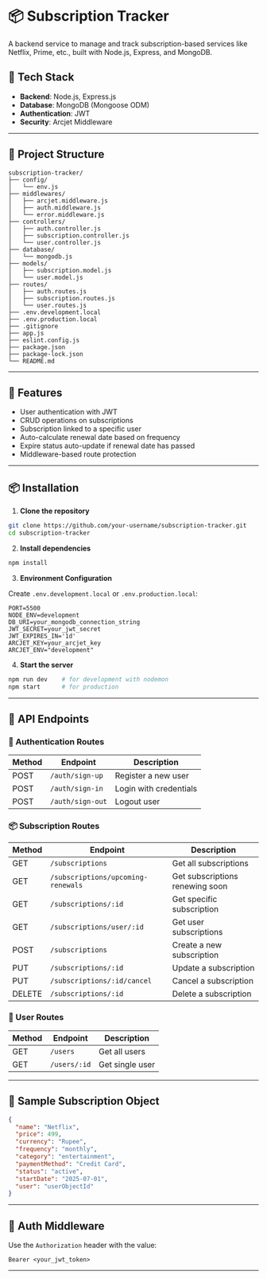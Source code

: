 # 📦 Subscription Tracker

A backend service to manage and track subscription-based services like Netflix, Prime, etc., built with Node.js, Express, and MongoDB.

## 🚀 Tech Stack

- **Backend**: Node.js, Express.js
- **Database**: MongoDB (Mongoose ODM)
- **Authentication**: JWT
- **Security**: Arcjet Middleware

---

## 📁 Project Structure

```
subscription-tracker/
├── config/
│   └── env.js
├── middlewares/
│   ├── arcjet.middleware.js
│   ├── auth.middleware.js
│   └── error.middleware.js
├── controllers/
│   ├── auth.controller.js
│   ├── subscription.controller.js
│   └── user.controller.js
├── database/
│   └── mongodb.js
├── models/
│   ├── subscription.model.js
│   └── user.model.js
├── routes/
│   ├── auth.routes.js
│   ├── subscription.routes.js
│   └── user.routes.js
├── .env.development.local
├── .env.production.local
├── .gitignore
├── app.js
├── eslint.config.js
├── package.json
├── package-lock.json
└── README.md
```

---

## 🧩 Features

- User authentication with JWT
- CRUD operations on subscriptions
- Subscription linked to a specific user
- Auto-calculate renewal date based on frequency
- Expire status auto-update if renewal date has passed
- Middleware-based route protection

---

## 📦 Installation

1. **Clone the repository**

```bash
git clone https://github.com/your-username/subscription-tracker.git
cd subscription-tracker
```

2. **Install dependencies**

```bash
npm install
```

3. **Environment Configuration**

Create `.env.development.local` or `.env.production.local`:

```env
PORT=5500
NODE_ENV=development
DB_URI=your_mongodb_connection_string
JWT_SECRET=your_jwt_secret
JWT_EXPIRES_IN='1d'
ARCJET_KEY=your_arcjet_key
ARCJET_ENV="development"
```

4. **Start the server**

```bash
npm run dev    # for development with nodemon
npm start      # for production
```

---

## 📡 API Endpoints

### 🔐 Authentication Routes

| Method | Endpoint         | Description            |
|--------|------------------|------------------------|
| POST   | `/auth/sign-up`  | Register a new user    |
| POST   | `/auth/sign-in`  | Login with credentials |
| POST   | `/auth/sign-out` | Logout user            |

### 📦 Subscription Routes

| Method | Endpoint                               | Description                     |
|--------|----------------------------------------|---------------------------------|
| GET    | `/subscriptions`                       | Get all subscriptions           |
| GET    | `/subscriptions/upcoming-renewals`     | Get subscriptions renewing soon |
| GET    | `/subscriptions/:id`                   | Get specific subscription       |
| GET    | `/subscriptions/user/:id`              | Get user subscriptions          |
| POST   | `/subscriptions`                       | Create a new subscription       |
| PUT    | `/subscriptions/:id`                   | Update a subscription           |
| PUT    | `/subscriptions/:id/cancel`            | Cancel a subscription           |
| DELETE | `/subscriptions/:id`                   | Delete a subscription           |

### 👤 User Routes

| Method | Endpoint        | Description       |
|--------|-----------------|-------------------|
| GET    | `/users`        | Get all users     |
| GET    | `/users/:id`    | Get single user   |

---

## 📝 Sample Subscription Object

```json
{
  "name": "Netflix",
  "price": 499,
  "currency": "Rupee",
  "frequency": "monthly",
  "category": "entertainment",
  "paymentMethod": "Credit Card",
  "status": "active",
  "startDate": "2025-07-01",
  "user": "userObjectId"
}
```

---

## 🔐 Auth Middleware

Use the `Authorization` header with the value:  
```
Bearer <your_jwt_token>
```

---


